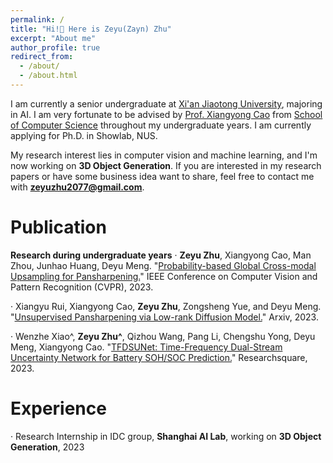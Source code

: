 ```yaml
---
permalink: /
title: "Hi!👋 Here is Zeyu(Zayn) Zhu"
excerpt: "About me"
author_profile: true
redirect_from: 
  - /about/
  - /about.html
---
```


I am currently a senior undergraduate at [Xi'an Jiaotong University](http://en.xjtu.edu.cn), majoring in AI. I am very fortunate to be advised by [Prof. Xiangyong Cao](https://gr.xjtu.edu.cn/en/web/caoxiangyong/home) from [School of Computer Science](http://www.cs.xjtu.edu.cn) throughout my undergraduate years. I am currently applying for Ph.D. in Showlab, NUS.

My research interest lies in computer vision and machine learning, and I'm now working on **3D Object Generation**. If you are interested in my research papers or have some business idea want to share, feel free to contact me with **zeyuzhu2077@gmail.com**.

Publication
======
**Research during undergraduate years**
· **Zeyu Zhu**, Xiangyong Cao, Man Zhou, Junhao Huang, Deyu Meng. "[Probability-based Global Cross-modal Upsampling for Pansharpening.](https://openaccess.thecvf.com/content/CVPR2023/papers/Zhu_Probability-Based_Global_Cross-Modal_Upsampling_for_Pansharpening_CVPR_2023_paper.pdf)" IEEE Conference on Computer Vision and Pattern Recognition (CVPR), 2023.

· Xiangyu Rui, Xiangyong Cao, **Zeyu Zhu**, Zongsheng Yue, and Deyu Meng. "[Unsupervised Pansharpening via Low-rank Diffusion Model.](https://arxiv.org/abs/2305.10925)" Arxiv, 2023.

· Wenzhe Xiao^, **Zeyu Zhu^**, Qizhou Wang, Pang Li, Chengshu Yong, Deyu Meng, Xiangyong Cao. "[TFDSUNet: Time-Frequency Dual-Stream Uncertainty Network for Battery SOH/SOC Prediction.](https://www.researchsquare.com/article/rs-2943579/v1)" Researchsquare, 2023.

Experience
======
· Research Internship in IDC group, **Shanghai AI Lab**, working on **3D Object Generation**, 2023
